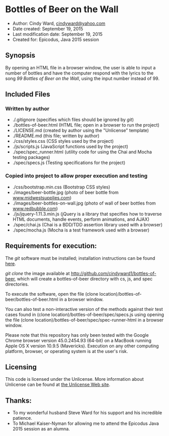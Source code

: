 # Bottles of Beer on the Wall

* Author: Cindy Ward, cindyward@yahoo.com
* Date created: September 19, 2015
* Last modification date: September 19, 2015
* Created for: Epicodus, Java 2015 session

## Synopsis

By opening an HTML file in a browser window, the user is able to input a number of bottles and have the computer respond with the lyrics to the song _99 Bottles of Beer on the Wall_, using the input number instead of 99. 

## Included Files

### Written by author
* ./.gitignore (specifies which files should be ignored by _git_)
* ./bottles-of-beer.html (HTML file; open in a browser to run the project)
* ./LICENSE.md (created by author using the "Unlicense" template)
* ./README.md (this file; written by author)
* ./css/styles.css (CSS styles used by the project)
* ./js/scripts.js (JavaScript functions used by the project)
* ./spec/spec_runner.html (utility code for using the Chai and Mocha testing packages)
* ./spec/specs.js (Testing specifications for the project)

### Copied into project to allow proper execution and testing

* ./css/bootstrap.min.css (Bootstrap CSS styles)
* ./images/beer-bottle.jpg (photo of beer bottle from www.midwestsupplies.com)
* ./images/beer-bottles-on-wall.jpg (photo of wall of beer bottles from www.redbubble.com)
* ./js/jquery-1.11.3.min.js (jQuery is a library that specifies how to traverse HTML documents, handle events, perform animations, and AJAX)
* ./spec/chai.js (Chai is a BDD/TDD assertion library used with a browser)
* ./spec/mocha.js (Mocha is a test framework used with a browser)

## Requirements for execution:

The _git_ software must be installed; installation instructions can be found [here](http://git-scm.com/book/en/v2/Getting-Started-Installing-Git).

_git clone_ the image available at http://github.com/cindyward1/bottles-of-beer, which will create a bottles-of-beer directory with cs, js, and spec directories.

To execute the software, open the file (clone location)/bottles-of-beer/bottles-of-beer.html in a browser window. 

You can also test a non-interactive version of the methods against their test cases found in (clone location)/bottles-of-beer/spec/specs.js using opening the file (clone location)/bottles-of-beer/spec/spec-runner-html in a browser window.

Please note that this repository has only been tested with the Google Chrome browser version 45.0.2454.93 (64-bit) on a MacBook running Apple OS X version 10.9.5 (Mavericks). Execution on any other computing platform, browser, or operating system is at the user's risk.

## Licensing

This code is licensed under the Unlicense. More information about Unlicense can be found at [the Unlicense Web site](http://unlicense.org).

## Thanks:

* To my wonderful husband Steve Ward for his support and his incredible patience.
* To Michael Kaiser-Nyman for allowing me to attend the Epicodus Java 2015 session as an alumna.
